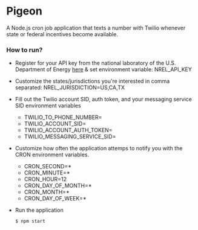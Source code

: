 # Pigeon
A Node.js cron job application that texts a number with Twilio whenever state or federal incentives become available.

### How to run?

- Register for your API key from the national laboratory of the U.S. Department of Energy [here](https://developer.nrel.gov/signup/) & set environment variable: NREL_API_KEY

- Customize the states/jurisdictions you're interested in comma separated: NREL_JURISDICTION=US,CA,TX

- Fill out the Twilio account SID, auth token, and your messaging service SID environment variables
    * TWILIO_TO_PHONE_NUMBER=
    * TWILIO_ACCOUNT_SID=
    * TWILIO_ACCOUNT_AUTH_TOKEN=
    * TWILIO_MESSAGING_SERVICE_SID=

- Customize how often the application attemps to notify you with the CRON environment variables.
    * CRON_SECOND=*
    * CRON_MINUTE=*
    * CRON_HOUR=12
    * CRON_DAY_OF_MONTH=*
    * CRON_MONTH=*
    * CRON_DAY_OF_WEEK=*

- Run the application
    ```sh
    $ npm start
    ```

